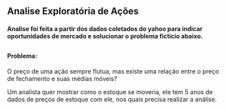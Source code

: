 ## Analise Exploratória de Ações
#### Analise foi feita a partir dos dados coletados do yahoo para indicar oportunidades de mercado e  solucionar o problema ficticio abaixo.

##

#### Problema:
O preço de uma ação sempre flutua, mas existe uma relação entre o preço de fechamento e suas médias móveis?

Um analista quer mostrar como o estoque se moveria, ele tem 5 anos de dados de preços de estoque com ele, nos quais precisa realizar a análise.